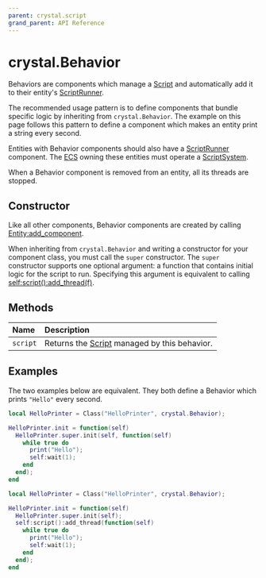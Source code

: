```yaml
---
parent: crystal.script
grand_parent: API Reference
---
```


# crystal.Behavior

Behaviors are components which manage a [Script](script) and automatically add it to their entity's [ScriptRunner](script_runner).

The recommended usage pattern is to define components that bundle specific logic by inheriting from `crystal.Behavior`. The example on this page follows this pattern to define a component which makes an entity print a string every second.

Entities with Behavior components should also have a [ScriptRunner](script_runner) component. The [ECS](/crystal/api/ecs/ecs) owning these entities must operate a [ScriptSystem](script_system).

When a Behavior component is removed from an entity, all its threads are stopped.

## Constructor

Like all other components, Behavior components are created by calling [Entity:add_component](/crystal/api/ecs/entity_add_component).

When inheriting from `crystal.Behavior` and writing a constructor for your component class, you must call the `super` constructor. The `super` constructor supports one optional argument: a function that contains initial logic for the script to run. Specifying this argument is equivalent to calling [self:script():add_thread(f)](script_add_thread).

## Methods

| Name     | Description                                            |
| :------- | :----------------------------------------------------- |
| `script` | Returns the [Script](script) managed by this behavior. |

## Examples

The two examples below are equivalent. They both define a Behavior which prints `"Hello"` every second.

```lua
local HelloPrinter = Class("HelloPrinter", crystal.Behavior);

HelloPrinter.init = function(self)
  HelloPrinter.super.init(self, function(self)
    while true do
      print("Hello");
      self:wait(1);
    end
  end);
end
```

```lua
local HelloPrinter = Class("HelloPrinter", crystal.Behavior);

HelloPrinter.init = function(self)
  HelloPrinter.super.init(self);
  self:script():add_thread(function(self)
    while true do
      print("Hello");
      self:wait(1);
    end
  end);
end
```

